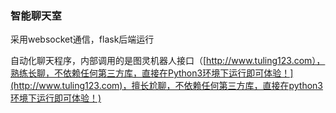 ### 智能聊天室 ###

采用websocket通信，flask后端运行

自动化聊天程序，内部调用的是图灵机器人接口（[http://www.tuling123.com），熟练长聊，不依赖任何第三方库，直接在Python3环境下运行即可体验！](http://www.tuling123.com)，擅长尬聊，不依赖任何第三方库，直接在python3环境下运行即可体验！)

### 

